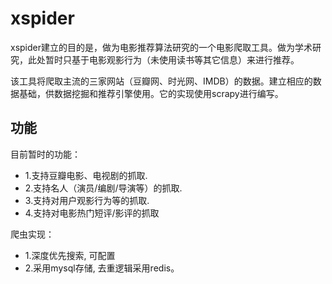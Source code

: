 # xspider

xspider建立的目的是，做为电影推荐算法研究的一个电影爬取工具。做为学术研究，此处暂时只基于电影观影行为（未使用读书等其它信息）来进行推荐。

该工具将爬取主流的三家网站（豆瓣网、时光网、IMDB）的数据。建立相应的数据基础，供数据挖掘和推荐引擎使用。它的实现使用scrapy进行编写。

## 功能
目前暂时的功能：

- 1.支持豆瓣电影、电视剧的抓取.
- 2.支持名人（演员/编剧/导演等）的抓取.
- 3.支持对用户观影行为等的抓取.
- 4.支持对电影热门短评/影评的抓取

爬虫实现：

- 1.深度优先搜索, 可配置
- 2.采用mysql存储, 去重逻辑采用redis。

